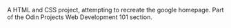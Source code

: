 A HTML and CSS project, attempting to recreate the google homepage. Part of the Odin Projects Web Development 101 section.